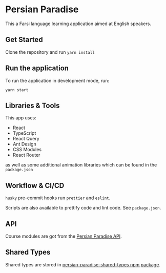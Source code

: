 # Persian Paradise

This a Farsi language learning application aimed at English speakers.

## Get Started

Clone the repository and run `yarn install`

## Run the application

To run the application in development mode, run:

`yarn start`

## Libraries & Tools

This app uses:

- React
- TypeScript
- React Query
- Ant Design
- CSS Modules
- React Router

as well as some additional animation libraries which can be found in the `package.json`

## Workflow & CI/CD

`husky` pre-commit hooks run `prettier` and `eslint`.

Scripts are also available to prettify code and lint code. See `package.json`.

## API

Course modules are got from the [Persian Paradise API](https://github.com/mike1234-pixel/persian-paradise-api).

## Shared Types

Shared types are stored in [persian-paradise-shared-types npm package](https://www.npmjs.com/package/persian-paradise-shared-types).
